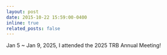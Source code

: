 ```yaml
---
layout: post
date: 2015-10-22 15:59:00-0400
inline: true
related_posts: false
---
```


Jan 5 ~ Jan 9, 2025, I attended the 2025 TRB Annual Meeting!
